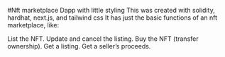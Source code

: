 #Nft marketplace Dapp with little styling 
This was created with solidity, hardhat, next.js, and tailwind css
It has just the basic functions of an nft marketplace, like:

List the NFT.
Update and cancel the listing.
Buy the NFT (transfer ownership).
Get a listing.
Get a seller’s proceeds.